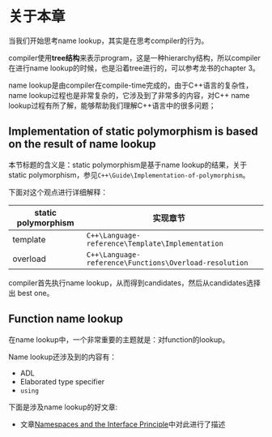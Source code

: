 # 关于本章

当我们开始思考name lookup，其实是在思考compiler的行为。

compiler使用**tree结构**来表示program，这是一种hierarchy结构，所以compiler在进行name lookup的时候，也是沿着tree进行的，可以参考龙书的chapter 3。

name lookup是由compiler在compile-time完成的，由于C++语言的复杂性，name lookup过程也是非常复杂的，它涉及到了非常多的内容，对C++ name lookup过程有所了解，能够帮助我们理解C++语言中的很多问题；

## Implementation of static polymorphism is based on the result of name lookup

本节标题的含义是：static polymorphism是基于name lookup的结果，关于static polymorphism，参见`C++\Guide\Implementation-of-polymorphism`。

下面对这个观点进行详细解释：

| static polymorphism | 实现章节                                               |      |
| ------------------- | ------------------------------------------------------ | ---- |
| template            | `C++\Language-reference\Template\Implementation`       |      |
| overload            | `C++\Language-reference\Functions\Overload-resolution` |      |

compiler首先执行name lookup，从而得到candidates，然后从candidates选择出 best one。

## Function name lookup

在name lookup中，一个非常重要的主题就是：对function的lookup。

Name lookup还涉及到的内容有：

- ADL
- Elaborated type specifier
- `using`

下面是涉及name lookup的好文章: 

- 文章[Namespaces and the Interface Principle](http://www.gotw.ca/publications/mill08.htm)中对此进行了描述







